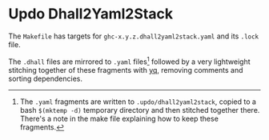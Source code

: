 # Updo Dhall2Yaml2Stack

The `Makefile` has targets for `ghc-x.y.z.dhall2yaml2stack.yaml` and its `.lock`
file.

The `.dhall` files are mirrored to `.yaml` files[^working-dir] followed by a very lightweight
stitching together of these fragments with
[yq](https://mikefarah.gitbook.io/yq/), removing comments and sorting
dependencies.

[^working-dir]: The `.yaml` fragments are written to `.updo/dhall2yaml2stack`,
copied to a bash `$(mktemp -d)` temporary directory and then stitched together
there. There's a note in the make file explaining how to keep these fragments.
